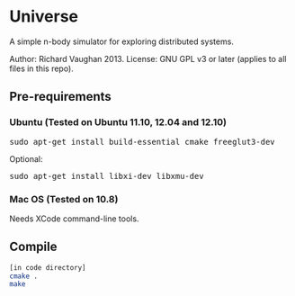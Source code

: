 Universe
========

A simple n-body simulator for exploring distributed systems.

Author: Richard Vaughan 2013.
License: GNU GPL v3 or later (applies to all files in this repo).

## Pre-requirements

### Ubuntu (Tested on Ubuntu 11.10, 12.04 and 12.10)

<pre>
sudo apt-get install build-essential cmake freeglut3-dev 
</pre>

Optional: 

<pre>
sudo apt-get install libxi-dev libxmu-dev
</pre>

### Mac OS (Tested on 10.8)

Needs XCode command-line tools.

## Compile

```bash
[in code directory]
cmake .
make
```

